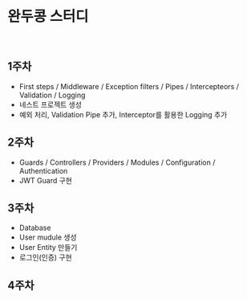 # 완두콩 스터디

<br>

## 1주차

- First steps / Middleware / Exception filters / Pipes / Intercepteors / Validation / Logging
- 네스트 프로젝트 생성
- 예외 처리, Validation Pipe 추가, Interceptor를 활용한 Logging 추가

## 2주차

- Guards / Controllers / Providers / Modules / Configuration / Authentication
- JWT Guard 구현

## 3주차

- Database
- User mudule 생성
- User Entity 만들기
- 로그인(인증) 구현

## 4주차
